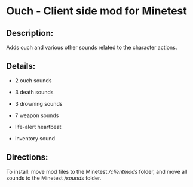 # Ouch - Client side mod for Minetest


## Description:  

Adds ouch and various other sounds related to the character actions.

## Details: 

* 2 ouch sounds

* 3 death sounds

* 3 drowning sounds

* 7 weapon sounds

* life-alert heartbeat

* inventory sound


## Directions:  

To install: move mod files to the Minetest _/clientmods_ folder, and move all sounds to the Minetest _/sounds_ folder.
